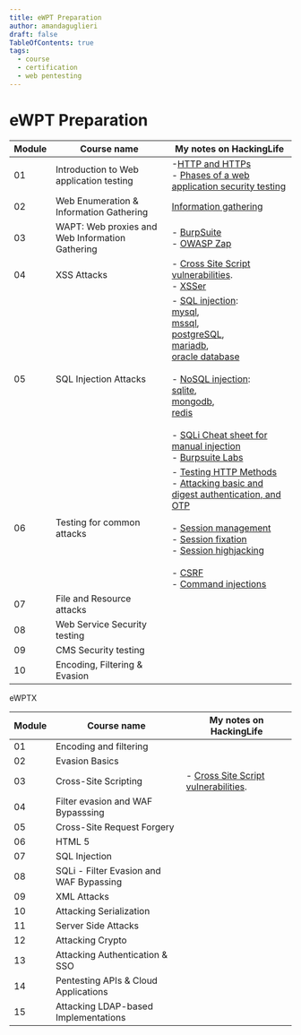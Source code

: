 ```yaml
---
title: eWPT Preparation
author: amandaguglieri
draft: false
TableOfContents: true
tags:
  - course
  - certification
  - web pentesting
---
```

# eWPT Preparation

| Module | Course name                                     | My notes on HackingLife                                                                                                                                                                                                                                                                                                                                                                                                                                                                                                |
| ------ | ----------------------------------------------- | ---------------------------------------------------------------------------------------------------------------------------------------------------------------------------------------------------------------------------------------------------------------------------------------------------------------------------------------------------------------------------------------------------------------------------------------------------------------------------------------------------------------------- |
| 01     | Introduction to Web application testing         | -[HTTP and HTTPs](http-headers.md)<br>- [Phases of a web application security testing](penetration-testing-process.md)                                                                                                                                                                                                                                                                                                                                                                                                 |
| 02     | Web Enumeration & Information Gathering         | [Information gathering](information-gathering.md)                                                                                                                                                                                                                                                                                                                                                                                                                                                                      |
| 03     | WAPT: Web proxies and Web Information Gathering | - [BurpSuite](burpsuite.md)<br>- [OWASP Zap](owasp-zap.md)                                                                                                                                                                                                                                                                                                                                                                                                                                                             |
| 04     | XSS Attacks                                     | - [Cross Site Script vulnerabilities](webexploitation/cross-site-scripting-xss.md).<br>- [XSSer](xsser.md)                                                                                                                                                                                                                                                                                                                                                                                                             |
| 05     | SQL Injection Attacks                           | - [SQL injection](webexploitation/sql-injection.md):<br> [mysql](mysql.md), <br> [mssql](mssql.md), <br> [postgreSQL](5432-postgresql.md), <br> [mariadb](mariadb.md), <br> [oracle database](1521-oracle-transparent-network-substrate.md) <br><br>- [NoSQL injection](webexploitation/nosql-injection.md): <br>[sqlite](sqlite.md), <br>[mongodb](mongo.md), <br>[redis](6379-redis.md) <br><br>- [SQLi Cheat sheet for manual injection ](sqli-manual-attack.md)<br>- [Burpsuite Labs](burpsuite/burpsuite-sqli.md) |
| 06     | Testing for common attacks                      | - [Testing HTTP Methods](OWASP/WSTG-CONF-06.md)<br>- [Attacking basic and digest authentication, and OTP](webexploitation/http-authentication-schemes.md)<br><br>- [Session management](OWASP/WSTG-SESS-01.md)<br>- [Session fixation](OWASP/WSTG-SESS-03.md)<br>- [Session highjacking](OWASP/WSTG-SESS-09.md)<br><br>- [CSRF](webexploitation/cross-site-request-forgery-csrf.md)<br>- [Command injections](OWASP/WSTG-INPV-12.md)<br>                                                                               |
| 07     | File and Resource attacks                       |                                                                                                                                                                                                                                                                                                                                                                                                                                                                                                                        |
| 08     | Web Service Security testing                    |                                                                                                                                                                                                                                                                                                                                                                                                                                                                                                                        |
| 09     | CMS Security testing                            |                                                                                                                                                                                                                                                                                                                                                                                                                                                                                                                        |
| 10     | Encoding, Filtering & Evasion                   |                                                                                                                                                                                                                                                                                                                                                                                                                                                                                                                        |


eWPTX

| Module | Course name                             | My notes on HackingLife                                                             |
| ------ | --------------------------------------- | ----------------------------------------------------------------------------------- |
| 01     | Encoding and filtering                  |                                                                                     |
| 02     | Evasion Basics                          |                                                                                     |
| 03     | Cross-Site Scripting                    | - [Cross Site Script vulnerabilities](webexploitation/cross-site-scripting-xss.md). |
| 04     | Filter evasion and WAF Bypasssing       |                                                                                     |
| 05     | Cross-Site Request Forgery              |                                                                                     |
| 06     | HTML 5                                  |                                                                                     |
| 07     | SQL Injection                           |                                                                                     |
| 08     | SQLi - Filter Evasion and WAF Bypassing |                                                                                     |
| 09     | XML Attacks                             |                                                                                     |
| 10     | Attacking Serialization                 |                                                                                     |
| 11     | Server Side Attacks                     |                                                                                     |
| 12     | Attacking Crypto                        |                                                                                     |
| 13     | Attacking Authentication & SSO          |                                                                                     |
| 14     | Pentesting APIs & Cloud Applications    |                                                                                     |
| 15     | Attacking LDAP-based Implementations    |                                                                                     |
